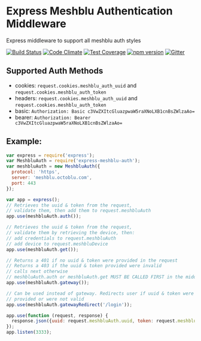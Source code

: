 # Express Meshblu Authentication Middleware

Express middleware to support all meshblu auth styles

[![Build Status](https://travis-ci.org/octoblu/express-meshblu-auth.svg?branch=master)](https://travis-ci.org/octoblu/express-meshblu-auth) [![Code Climate](https://codeclimate.com/github/octoblu/express-meshblu-auth/badges/gpa.svg)](https://codeclimate.com/github/octoblu/express-meshblu-auth) [![Test Coverage](https://codeclimate.com/github/octoblu/express-meshblu-auth/badges/coverage.svg)](https://codeclimate.com/github/octoblu/express-meshblu-auth) [![npm version](https://badge.fury.io/js/express-meshblu-auth.svg)](http://badge.fury.io/js/express-meshblu-auth) [![Gitter](https://badges.gitter.im/octoblu/help.svg)](https://gitter.im/octoblu/help)

## Supported Auth Methods

* cookies: `request.cookies.meshblu_auth_uuid` and `request.cookies.meshblu_auth_token`
* headers: `request.cookies.meshblu_auth_uuid` and `request.cookies.meshblu_auth_token`
* basic: `Authorization: Basic c3VwZXItcGluazpwaW5raXNoLXB1cnBsZWlzaAo=`
* bearer: `Authorization: Bearer c3VwZXItcGluazpwaW5raXNoLXB1cnBsZWlzaAo=`

## Example:

```javascript
var express = require('express');
var MeshbluAuth = require('express-meshblu-auth');
var meshbluAuth = new MeshbluAuth({
  protocol: 'https',
  server: 'meshblu.octoblu.com',
  port: 443
});

var app = express();
// Retrieves the uuid & token from the request,
// validate them, then add them to request.meshbluAuth
app.use(meshbluAuth.auth());

// Retrieves the uuid & token from the request,
// validate them by retrieving the device, then:
// add credentials to request.meshbluAuth
// add device to request.meshbluDevice
app.use(meshbluAuth.get());

// Returns a 401 if no uuid & token were provided in the request
// Returns a 403 if the uuid & token provided were invalid
// calls next otherwise
// meshbluAuth.auth or meshbluAuth.get MUST BE CALLED FIRST in the middleware chain
app.use(meshbluAuth.gateway());

// Can be used instead of gateway. Redirects user if uuid & token were not
// provided or were not valid
app.use(meshbluAuth.gatewayRedirect('/login'));

app.use(function (request, response) {
  response.json({uuid: request.meshbluAuth.uuid, token: request.meshbluAuth.token});
});
app.listen(3333);
```
